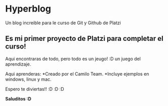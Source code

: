 # Hyperblog
Un blog increible para le curso de Git y Github de Platzi

## Es mi primer proyecto de  Platzi para completar el curso!

Aqui encontraras de todo, pero todo es un jeugo! :D un juego del aprendizaje.

Aqui aprenderas:
*Creado por el Camilo Team.
*Incluye ejemplos en windows, linux y mac.

Espero te diviertas!! :D  :D :D 

**Saluditos :D**